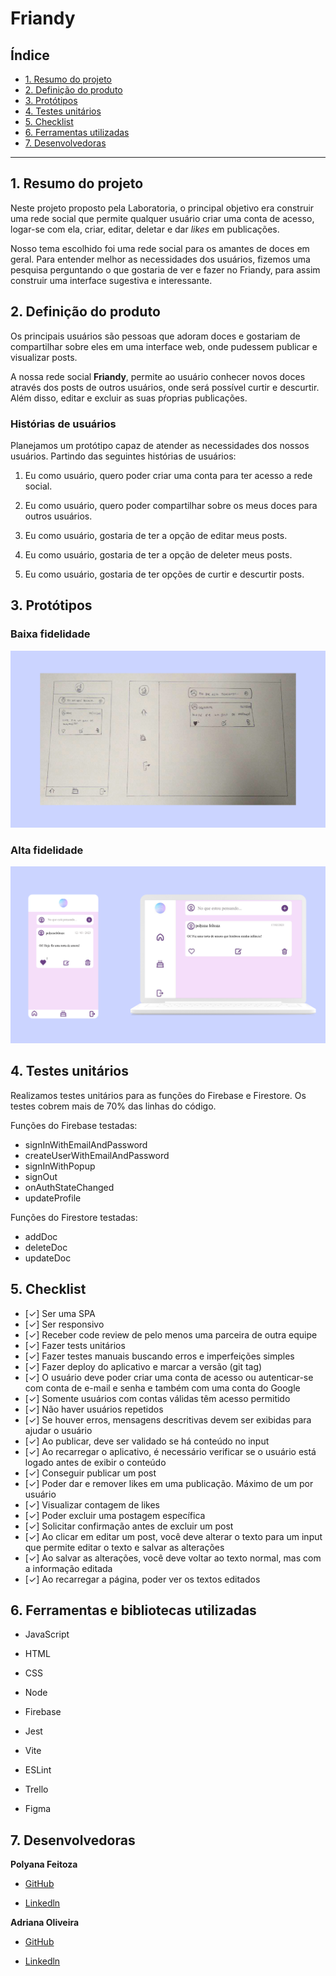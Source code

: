 # Friandy

## Índice

* [1. Resumo do projeto](#1-resumo-do-projeto)
* [2. Definição do produto](#2-definição-do-produto)
* [3. Protótipos](#3-protótipos)
* [4. Testes unitários](#4-testes-unitários)
* [5. Checklist](#5-checklist)
* [6. Ferramentas utilizadas](#6-ferramentas-utilizadas)
* [7. Desenvolvedoras](#7-desenvolvedoras)

***

## 1. Resumo do projeto

Neste projeto proposto pela Laboratoria, o principal objetivo era construir uma rede social que permite qualquer usuário criar uma conta de acesso, logar-se com ela, criar, editar, deletar e dar _likes_ em publicações.

Nosso tema escolhido foi uma rede social para os amantes de doces em geral. Para entender melhor as necessidades dos usuários, fizemos uma pesquisa perguntando o que gostaria de ver e fazer no Friandy, para assim construir uma interface sugestiva e interessante.

## 2. Definição do produto

Os principais usuários são pessoas que adoram doces e gostariam de compartilhar sobre eles em uma interface web, onde pudessem publicar e visualizar posts.

A nossa rede social __Friandy__, permite ao usuário conhecer novos doces através dos posts de outros usuários, onde será possível curtir e descurtir. Além disso, editar e excluir as suas pŕoprias publicações.

### Histórias de usuários

Planejamos um protótipo capaz de atender as necessidades dos nossos usuários. Partindo das seguintes histórias de usuários:

1. Eu como usuário, quero poder criar uma conta para ter acesso a rede social.

2. Eu como usuário, quero poder compartilhar sobre os meus doces para outros usuários.

3. Eu como usuário, gostaria de ter a opção de editar meus posts.

4. Eu como usuário, gostaria de ter a opção de deleter meus posts.

5. Eu como usuário, gostaria de ter opções de curtir e descurtir posts.
 
## 3. Protótipos

### Baixa fidelidade

![Protótipo baixa fidelidade tela home](/src/image/prototipo-baixa-fidelidade.png)

### Alta fidelidade

![Protótipo alta fidelidade tela feed](/src/image/prototipo-alta-fidelidade.png)

## 4. Testes unitários

Realizamos testes unitários para as funções do Firebase e Firestore. 
Os testes cobrem mais de 70% das linhas do código.

Funções do Firebase testadas:
* signInWithEmailAndPassword
* createUserWithEmailAndPassword
* signInWithPopup
* signOut
* onAuthStateChanged
* updateProfile

Funções do Firestore testadas:
* addDoc
* deleteDoc
* updateDoc

## 5. Checklist

* [✓] Ser uma SPA
* [✓] Ser responsivo
* [✓] Receber code review de pelo menos uma parceira de outra equipe
* [✓] Fazer tests unitários
* [✓] Fazer testes manuais buscando erros e imperfeições simples
* [✓] Fazer deploy do aplicativo e marcar a versão (git tag)
* [✓] O usuário deve poder criar uma conta de acesso ou autenticar-se com conta de e-mail e senha  e também com uma conta do Google
* [✓] Somente usuários com contas válidas têm acesso permitido
* [✓] Não haver usuários repetidos
* [✓] Se houver erros, mensagens descritivas devem ser exibidas para ajudar o usuário
* [✓] Ao publicar, deve ser validado se há conteúdo no input
* [✓] Ao recarregar o aplicativo, é necessário verificar se o usuário está logado antes de exibir o conteúdo
* [✓] Conseguir publicar um post
* [✓] Poder dar e remover likes em uma publicação. Máximo de um por usuário
* [✓] Visualizar contagem de likes
* [✓] Poder excluir uma postagem específica
* [✓] Solicitar confirmação antes de excluir um post
* [✓] Ao clicar em editar um post, você deve alterar o texto para um input que permite editar o texto e salvar as alterações
* [✓] Ao salvar as alterações, você deve voltar ao texto normal, mas com a informação editada
* [✓] Ao recarregar a página, poder ver os textos editados

## 6. Ferramentas e bibliotecas utilizadas

* JavaScript

* HTML

* CSS

* Node

* Firebase

* Jest

* Vite

* ESLint

* Trello

* Figma

## 7. Desenvolvedoras

__Polyana Feitoza__

* [GitHub](https://github.com/PolyanaCristinaFeitoza)

* [Linkedln](https://www.linkedin.com/in/polyftza/)

__Adriana Oliveira__

* [GitHub](https://github.com/AdrianaKatarina)

* [Linkedln](https://www.linkedin.com/in/adroliveira/)